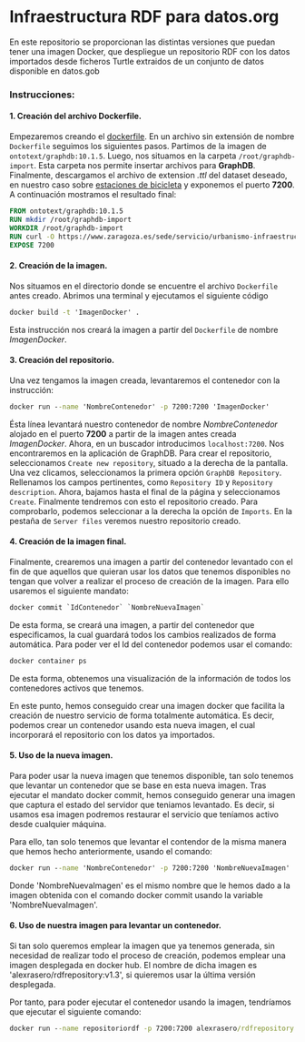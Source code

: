 # Infraestructura RDF para datos.org

En este repositorio se proporcionan las distintas versiones que puedan tener una imagen Docker, que despliegue un repositorio RDF con los datos importados desde ficheros Turtle extraidos de un conjunto de datos disponible en datos.gob

### Instrucciones:
#### 1. Creación del archivo Dockerfile.
Empezaremos creando el [dockerfile](https://www.cloudbees.com/blog/what-is-a-dockerfile). En un archivo sin extensión de nombre `Dockerfile` seguimos los siguientes pasos. Partimos de la imagen de `ontotext/graphdb:10.1.5`. Luego, nos situamos en la carpeta `/root/graphdb-import`. Esta carpeta nos permite insertar archivos para **GraphDB**. Finalmente, descargamos el archivo de extension _.ttl_ del dataset deseado, en nuestro caso sobre  [estaciones de bicicleta](https://www.zaragoza.es/sede/servicio/urbanismo-infraestructuras/estacion-bicicleta.ttl) y exponemos el puerto **7200**. A continuación mostramos el resultado final:

```dockerfile
FROM ontotext/graphdb:10.1.5
RUN mkdir /root/graphdb-import
WORKDIR /root/graphdb-import
RUN curl -O https://www.zaragoza.es/sede/servicio/urbanismo-infraestructuras/estacion-bicicleta.ttl
EXPOSE 7200
```
#### 2. Creación de la imagen.
Nos situamos en el directorio donde se encuentre el archivo `Dockerfile` antes creado. Abrimos una terminal y ejecutamos el siguiente código
```bat
docker build -t 'ImagenDocker' .
```
Esta instrucción nos creará la imagen a partir del `Dockerfile` de nombre _ImagenDocker_.

#### 3. Creación del repositorio.
Una vez tengamos la imagen creada, levantaremos el contenedor con la instrucción:
```bat
docker run --name 'NombreContenedor' -p 7200:7200 'ImagenDocker'
```
Ésta línea levantará nuestro contenedor de nombre _NombreContenedor_ alojado en el puerto **7200** a partir de la imagen antes creada _ImagenDocker_. Ahora, en un buscador introducimos `localhost:7200`. Nos encontraremos en la aplicación de GraphDB. Para crear el repositorio, seleccionamos `Create new repository`, situado a la derecha de la pantalla. Una vez clicamos, seleccionamos la primera opción `GraphDB Repository`. Rellenamos los campos pertinentes, como `Repository ID` y `Repository description`. Ahora, bajamos hasta el final de la página y seleccionamos `Create`. Finalmente tendremos con esto el repositorio creado. Para comprobarlo, podemos seleccionar a la derecha la opción de `Imports`. En la pestaña de `Server files` veremos nuestro repositorio creado.

#### 4. Creación de la imagen final.

Finalmente, crearemos una imagen a partir del contenedor levantado con el fin de que aquellos que quieran usar los datos que tenemos disponibles no tengan que volver a realizar el proceso de creación de la imagen. Para ello usaremos el siguiente mandato:
```bat
docker commit `IdContenedor` `NombreNuevaImagen`
```

De esta forma, se creará una imagen, a partir del contenedor que especificamos, la cual guardará todos los cambios realizados de forma automática. Para poder ver el Id del contenedor podemos usar el comando:
```bat
docker container ps
```
De esta forma, obtenemos una visualización de la información de todos los contenedores activos que tenemos.


En este punto, hemos conseguido crear una imagen docker que facilita la creación de nuestro servicio de forma totalmente automática. Es decir, podemos crear un contenedor usando esta nueva imagen, el cual incorporará el repositorio con los datos ya importados.

#### 5. Uso de la nueva imagen.

Para poder usar la nueva imagen que tenemos disponible, tan solo tenemos que levantar un contenedor que se base en esta nueva imagen. Tras ejecutar el mandato docker commit, hemos conseguido generar una imagen que captura el estado del servidor que teniamos levantado. Es decir, si usamos esa imagen podremos restaurar el servicio que teníamos activo desde cualquier máquina. 

Para ello, tan solo tenemos que levantar el contendor de la misma manera que hemos hecho anteriormente, usando el comando:

```bat
docker run --name 'NombreContenedor' -p 7200:7200 'NombreNuevaImagen'
```

Donde 'NombreNuevaImagen' es el mismo nombre que le hemos dado a la imagen obtenida con el comando docker commit usando la variable 'NombreNuevaImagen'.

#### 6. Uso de nuestra imagen para levantar un contenedor.

Si tan solo queremos emplear la imagen que ya tenemos generada, sin necesidad de realizar todo el proceso de creación, podemos emplear una imagen desplegada en docker hub. El nombre de dicha imagen es 'alexrasero/rdfrepository:v1.3', si quieremos usar la última versión desplegada. 

Por tanto, para poder ejecutar el contenedor usando la imagen, tendríamos que ejecutar el siguiente comando:

```bat
docker run --name repositoriordf -p 7200:7200 alexrasero/rdfrepository:v1.3
``` 
